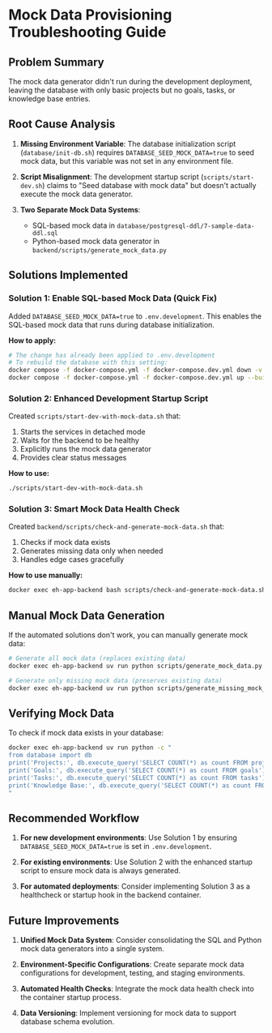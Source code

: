 # Mock Data Provisioning Troubleshooting Guide

## Problem Summary

The mock data generator didn't run during the development deployment, leaving the database with only basic projects but no goals, tasks, or knowledge base entries.

## Root Cause Analysis

1. **Missing Environment Variable**: The database initialization script (`database/init-db.sh`) requires `DATABASE_SEED_MOCK_DATA=true` to seed mock data, but this variable was not set in any environment file.

2. **Script Misalignment**: The development startup script (`scripts/start-dev.sh`) claims to "Seed database with mock data" but doesn't actually execute the mock data generator.

3. **Two Separate Mock Data Systems**:
   - SQL-based mock data in `database/postgresql-ddl/7-sample-data-ddl.sql`
   - Python-based mock data generator in `backend/scripts/generate_mock_data.py`

## Solutions Implemented

### Solution 1: Enable SQL-based Mock Data (Quick Fix)

Added `DATABASE_SEED_MOCK_DATA=true` to `.env.development`. This enables the SQL-based mock data that runs during database initialization.

**How to apply:**
```bash
# The change has already been applied to .env.development
# To rebuild the database with this setting:
docker compose -f docker-compose.yml -f docker-compose.dev.yml down -v
docker compose -f docker-compose.yml -f docker-compose.dev.yml up --build
```

### Solution 2: Enhanced Development Startup Script

Created `scripts/start-dev-with-mock-data.sh` that:
1. Starts the services in detached mode
2. Waits for the backend to be healthy
3. Explicitly runs the mock data generator
4. Provides clear status messages

**How to use:**
```bash
./scripts/start-dev-with-mock-data.sh
```

### Solution 3: Smart Mock Data Health Check

Created `backend/scripts/check-and-generate-mock-data.sh` that:
1. Checks if mock data exists
2. Generates missing data only when needed
3. Handles edge cases gracefully

**How to use manually:**
```bash
docker exec eh-app-backend bash scripts/check-and-generate-mock-data.sh
```

## Manual Mock Data Generation

If the automated solutions don't work, you can manually generate mock data:

```bash
# Generate all mock data (replaces existing data)
docker exec eh-app-backend uv run python scripts/generate_mock_data.py

# Generate only missing mock data (preserves existing data)
docker exec eh-app-backend uv run python scripts/generate_missing_mock_data.py
```

## Verifying Mock Data

To check if mock data exists in your database:

```bash
docker exec eh-app-backend uv run python -c "
from database import db
print('Projects:', db.execute_query('SELECT COUNT(*) as count FROM projects')[0]['count'])
print('Goals:', db.execute_query('SELECT COUNT(*) as count FROM goals')[0]['count'])
print('Tasks:', db.execute_query('SELECT COUNT(*) as count FROM tasks')[0]['count'])
print('Knowledge Base:', db.execute_query('SELECT COUNT(*) as count FROM knowledge_base')[0]['count'])
"
```

## Recommended Workflow

1. **For new development environments**: Use Solution 1 by ensuring `DATABASE_SEED_MOCK_DATA=true` is set in `.env.development`.

2. **For existing environments**: Use Solution 2 with the enhanced startup script to ensure mock data is always generated.

3. **For automated deployments**: Consider implementing Solution 3 as a healthcheck or startup hook in the backend container.

## Future Improvements

1. **Unified Mock Data System**: Consider consolidating the SQL and Python mock data generators into a single system.

2. **Environment-Specific Configurations**: Create separate mock data configurations for development, testing, and staging environments.

3. **Automated Health Checks**: Integrate the mock data health check into the container startup process.

4. **Data Versioning**: Implement versioning for mock data to support database schema evolution.